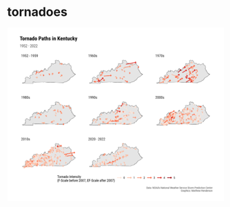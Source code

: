 # tornadoes

<!-- badges: start -->
<!-- badges: end -->

![This image shows a grid of maps of the US state of Kentucky. Each map represents a different decade and is filled with coloured arrows showing the paths of tornadoes in that decade. The arrows are coloured according to the intensity of the tornado. The plot shows that during the 1980s there were relatively few tornadoes in Kentucky while in the 1970s there were a large number of very intense torndoes. In recent decades the number of tornadoes appears to have increased but there are fewer of high intensity.](plot/ky-tornadoes-plot.png)<!-- -->
